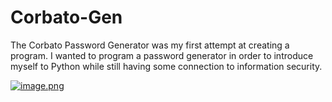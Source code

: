 # Corbato-Gen

The Corbato Password Generator was my first attempt at creating a program. I wanted to program a password generator in order to introduce myself to Python while still having some connection to information security.

[![image.png](https://i.postimg.cc/qB9p20Wr/image.png)](https://postimg.cc/14rxQx97)
